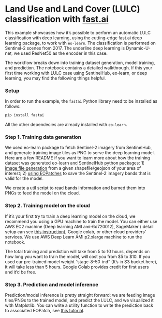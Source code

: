 # Land Use and Land Cover (LULC) classification with [fast.ai](https://docs.fast.ai/)

This example showcases how it’s possible to perform an automatic LULC classification with deep learning, using the cutting-edge fast.ai deep learning package, to work with `eo-learn`. The classification is performed on Sentinel-2 scenes from 2017. The underline deep learning is Dynamic-U-net, we used ResNet50 as the encoder in this case.

The workflow breaks down into training dataset generation, model training, and prediction. The notebook contains a detailed walkthrough. If this your first time working with LULC case using SentinelHub, eo-learn, or deep learning, you may find the following things helpful.

### Setup

In order to run the example, the `fastai` Python library need to be installed as follows:

```bash
pip install fastai
```

All the other dependecies are already installed with `eo-learn`.

### Step 1. Training data generation

We used eo-learn package to fetch Sentinel-2 imagery from SentinelHub, and generate training image tiles as PNG to serve the deep learning model. Here are a few README if you want to learn more about how the training dataset was generated eo-learn and SentinelHub python packages: 1) [image file generation](https://github.com/sentinel-hub/eo-learn/tree/master/examples/land-cover-map) from a given shapefile/geojson of your area of interest; 2) [using EOPatches](https://github.com/sentinel-hub/eo-learn/tree/master/examples/land-cover-map) to save the Sentinel-2 imagery bands that is valid for the model.

We create a util script to read bands information and burned them into PNGs to feed the model on the cloud.

### Step 2. Training model on the cloud

If it’s your first try to train a deep learning model on the cloud, we recommend you using a GPU machine to train the model. You can either use AWS EC2 machine (Deep learning AMI ami-6d720012), SageMaker ( detail setup can see [this instruction](https://github.com/sentinel-hub/eo-learn/blob/master/examples/tree-cover-keras/sagemaker.md)), Google colab, or other cloud providers’ services. We use AWS Deep Learn AMI p2.xlarge machine to run the notebook.

The total training and prediction will take from 5 to 10 hours, depends on how long you want to train the model, will cost you from $5 to $10. If you used our pre-trained model weight “stage-8-50-ind“ (It’s in S3 bucket here), it will take less than 5 hours.  Google Colab provides credit for first users and it’d be free.


### Step 3. Prediction and model inference

Prediction/model inference is pretty straight forward: we are feeding image tiles/PNGs to the trained model, and predict the LULC, and we visualized it with Matplotlib. You can write a utility function to write the prediction back to associated EOPatch, see [this tutorial](https://eo-learn.readthedocs.io/en/latest/examples/land-cover-map/SI_LULC_pipeline.html#8.-Visualization-of-the-results).
